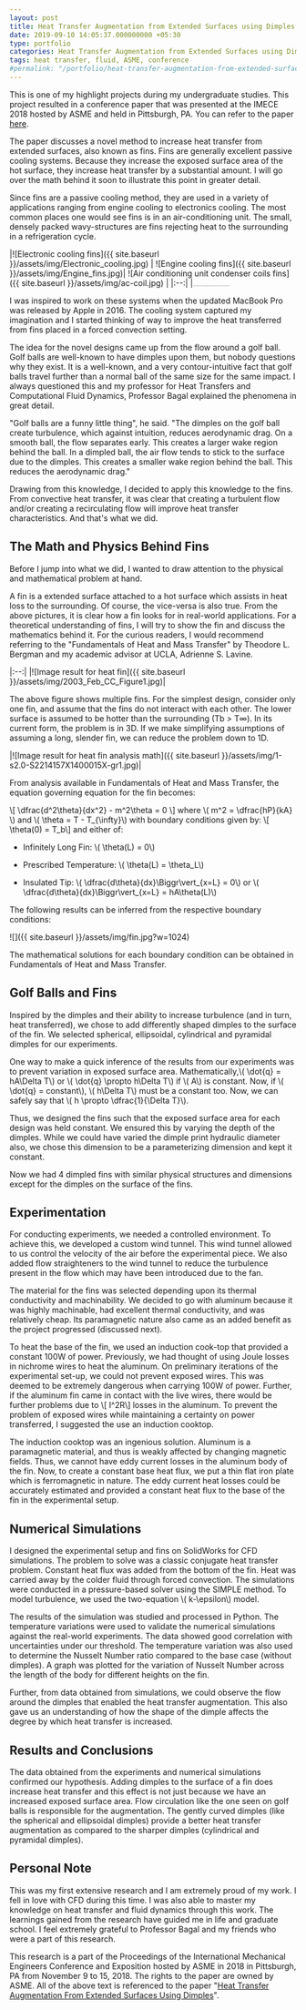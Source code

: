 ```yaml
---
layout: post
title: Heat Transfer Augmentation from Extended Surfaces using Dimples
date: 2019-09-10 14:05:37.000000000 +05:30
type: portfolio
categories: Heat Transfer Augmentation from Extended Surfaces using Dimples
tags: heat transfer, fluid, ASME, conference
#permalink: "/portfolio/heat-transfer-augmentation-from-extended-surfaces-using-dimples/"
---
```


This is one of my highlight projects during my undergraduate studies. This project resulted in a conference paper that was presented at the IMECE 2018 hosted by ASME and held in Pittsburgh, PA. You can refer to the paper [here](http://doi.org/10.1115/IMECE2018-87345).

The paper discusses a novel method to increase heat transfer from extended surfaces, also known as fins. Fins are generally excellent passive cooling systems. Because they increase the exposed surface area of the hot surface, they increase heat transfer by a substantial amount. I will go over the math behind it soon to illustrate this point in greater detail.

Since fins are a passive cooling method, they are used in a variety of applications ranging from engine cooling to electronics cooling. The most common places one would see fins is in an air-conditioning unit. The small, densely packed wavy-structures are fins rejecting heat to the surrounding in a refrigeration cycle.

|![Electronic cooling fins]({{ site.baseurl }}/assets/img/Electronic_cooling.jpg)  | ![Engine cooling fins]({{ site.baseurl }}/assets/img/Engine_fins.jpg)| ![Air conditioning unit condenser coils fins]({{ site.baseurl }}/assets/img/ac-coil.jpg) |
|:--:|
|<span style="font-family:Times New Roman; font-size: 1;">_Fins used for electronics cooling_| <span style="font-family:Times New Roman; font-size: 1;">_The ridges and grooves that make up the cooling system of an engine are fins._ | <span style="font-family:Times New Roman; font-size: 1;">_Condenser coil fins of an air-conditioning unit_|

I was inspired to work on these systems when the updated MacBook Pro was released by Apple in 2016. The cooling system captured my imagination and I started thinking of way to improve the heat transferred from fins placed in a forced convection setting.

The idea for the novel designs came up from the flow around a golf ball. Golf balls are well-known to have dimples upon them, but nobody questions why they exist. It is a well-known, and a very contour-intuitive fact that golf balls travel further than a normal ball of the same size for the same impact. I always questioned this and my professor for Heat Transfers and Computational Fluid Dynamics, Professor Bagal explained the phenomena in great detail.

"Golf balls are a funny little thing", he said. "The dimples on the golf ball create turbulence, which against intuition, reduces aerodynamic drag. On a smooth ball, the flow separates early. This creates a larger wake region behind the ball. In a dimpled ball, the air flow tends to stick to the surface due to the dimples. This creates a smaller wake region behind the ball. This reduces the aerodynamic drag."

Drawing from this knowledge, I decided to apply this knowledge to the fins. From convective heat transfer, it was clear that creating a turbulent flow and/or creating a recirculating flow will improve heat transfer characteristics. And that's what we did.

The Math and Physics Behind Fins
--------------------------------

Before I jump into what we did, I wanted to draw attention to the physical and mathematical problem at hand.

A fin is a extended surface attached to a hot surface which assists in heat loss to the surrounding. Of course, the vice-versa is also true. From the above pictures, it is clear how a fin looks for in real-world applications. For a theoretical understanding of fins, I will try to show the fin and discuss the mathematics behind it. For the curious readers, I would recommend referring to the "Fundamentals of Heat and Mass Transfer" by Theodore L. Bergman and my academic advisor at UCLA, Adrienne S. Lavine.

|:--:|
|![Image result for heat fin]({{ site.baseurl }}/assets/img/2003_Feb_CC_Figure1.jpg)|

The above figure shows multiple fins. For the simplest design, consider only one fin, and assume that the fins do not interact with each other. The lower surface is assumed to be hotter than the surrounding (Tb > T∞). In its current form, the problem is in 3D. If we make simplifying assumptions of assuming a long, slender fin, we can reduce the problem down to 1D.

|![Image result for heat fin analysis math]({{ site.baseurl }}/assets/img/1-s2.0-S2214157X1400015X-gr1.jpg)|

From analysis available in Fundamentals of Heat and Mass Transfer, the equation governing equation for the fin becomes:

\\[ \\dfrac{d^2\\theta}{dx^2} - m^2\\theta = 0 \\] where \\( m^2 = \\dfrac{hP}{kA} \\) and \\( \\theta = T - T\_{\\infty}\\) with boundary conditions given by: \\[ \\theta(0) = T\_b\\] and either of:
* Infinitely Long Fin: \\( \\theta(L) = 0\\)

* Prescribed Temperature: \\( \theta(L) = \\theta\_L\\)

* Insulated Tip: \\( \\dfrac{d\\theta}{dx}\\Biggr\\vert\_{x=L} = 0\\) or \\( \\dfrac{d\\theta}{dx}\\Biggr\\vert\_{x=L} = hA\\theta(L)\\)

The following results can be inferred from the respective boundary conditions:

![]({{ site.baseurl }}/assets/img/fin.jpg?w=1024)

The mathematical solutions for each boundary condition can be obtained in Fundamentals of Heat and Mass Transfer.

Golf Balls and Fins
-------------------

Inspired by the dimples and their ability to increase turbulence (and in turn, heat transferred), we chose to add differently shaped dimples to the surface of the fin. We selected spherical, ellipsoidal, cylindrical and pyramidal dimples for our experiments.

One way to make a quick inference of the results from our experiments was to prevent variation in exposed surface area. Mathematically,\\( \\dot{q} = hA\\Delta T\\) or \\( \\dot{q} \\propto h\\Delta T\\) if \\( A\\) is constant. Now, if \\( \\dot{q} = constant\\), \\( h\\Delta T\\) must be a constant too. Now, we can safely say that \\( h \\propto \\dfrac{1}{\\Delta T}\\).

Thus, we designed the fins such that the exposed surface area for each design was held constant. We ensured this by varying the depth of the dimples. While we could have varied the dimple print hydraulic diameter also, we chose this dimension to be a parameterizing dimension and kept it constant.

Now we had 4 dimpled fins with similar physical structures and dimensions except for the dimples on the surface of the fins.

Experimentation
---------------

For conducting experiments, we needed a controlled environment. To achieve this, we developed a custom wind tunnel. This wind tunnel allowed to us control the velocity of the air before the experimental piece. We also added flow straighteners to the wind tunnel to reduce the turbulence present in the flow which may have been introduced due to the fan.

The material for the fins was selected depending upon its thermal conductivity and machinability. We decided to go with aluminum because it was highly machinable, had excellent thermal conductivity, and was relatively cheap. Its paramagnetic nature also came as an added benefit as the project progressed (discussed next).

To heat the base of the fin, we used an induction cook-top that provided a constant 100W of power. Previously, we had thought of using Joule losses in nichrome wires to heat the aluminum. On preliminary iterations of the experimental set-up, we could not prevent exposed wires. This was deemed to be extremely dangerous when carrying 100W of power. Further, if the aluminum fin came in contact with the live wires, there would be further problems due to \\[ I^2R\\] losses in the aluminum. To prevent the problem of exposed wires while maintaining a certainty on power transferred, I suggested the use an induction cooktop.

The induction cooktop was an ingenious solution. Aluminum is a paramagnetic material, and thus is weakly affected by changing magnetic fields. Thus, we cannot have eddy current losses in the aluminum body of the fin. Now, to create a constant base heat flux, we put a thin flat iron plate which is ferromagnetic in nature. The eddy current heat losses could be accurately estimated and provided a constant heat flux to the base of the fin in the experimental setup.

Numerical Simulations
---------------------

I designed the experimental setup and fins on SolidWorks for CFD simulations. The problem to solve was a classic conjugate heat transfer problem. Constant heat flux was added from the bottom of the fin. Heat was carried away by the colder fluid through forced convection. The simulations were conducted in a pressure-based solver using the SIMPLE method. To model turbulence, we used the two-equation \\( k-\\epsilon\\) model.

The results of the simulation was studied and processed in Python. The temperature variations were used to validate the numerical simulations against the real-world experiments. The data showed good correlation with uncertainties under our threshold. The temperature variation was also used to determine the Nusselt Number ratio compared to the base case (without dimples). A graph was plotted for the variation of Nusselt Number across the length of the body for different heights on the fin.

Further, from data obtained from simulations, we could observe the flow around the dimples that enabled the heat transfer augmentation. This also gave us an understanding of how the shape of the dimple affects the degree by which heat transfer is increased.

Results and Conclusions
-----------------------

The data obtained from the experiments and numerical simulations confirmed our hypothesis. Adding dimples to the surface of a fin does increase heat transfer and this effect is not just because we have an increased exposed surface area. Flow circulation like the one seen on golf balls is responsible for the augmentation. The gently curved dimples (like the spherical and ellipsoidal dimples) provide a better heat transfer augmentation as compared to the sharper dimples (cylindrical and pyramidal dimples).

Personal Note
-------------

This was my first extensive research and I am extremely proud of my work. I fell in love with CFD during this time. I was also able to master my knowledge on heat transfer and fluid dynamics through this work. The learnings gained from the research have guided me in life and graduate school. I feel extremely grateful to Professor Bagal and my friends who were a part of this research.

This research is a part of the Proceedings of the International Mechanical Engineers Conference and Exposition hosted by ASME in 2018 in Pittsburgh, PA from November 9 to 15, 2018. The rights to the paper are owned by ASME. All of the above text is referenced to the paper "[Heat Transfer Augmentation From Extended Surfaces Using Dimples](http://doi.org/10.1115/IMECE2018-87345)".
